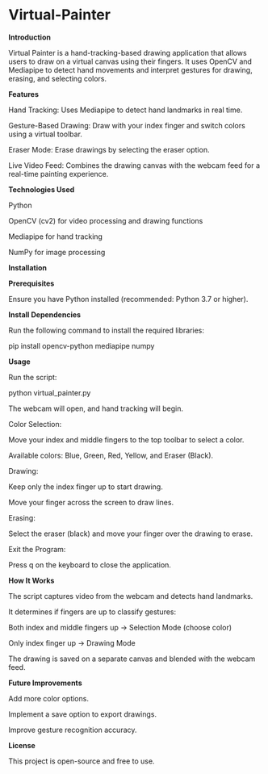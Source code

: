 # Virtual-Painter

**Introduction**

Virtual Painter is a hand-tracking-based drawing application that allows users to draw on a virtual canvas using their fingers. It uses OpenCV and Mediapipe to detect hand movements and interpret gestures for drawing, erasing, and selecting colors.

**Features**

Hand Tracking: Uses Mediapipe to detect hand landmarks in real time.

Gesture-Based Drawing: Draw with your index finger and switch colors using a virtual toolbar.

Eraser Mode: Erase drawings by selecting the eraser option.

Live Video Feed: Combines the drawing canvas with the webcam feed for a real-time painting experience.

**Technologies Used**

Python

OpenCV (cv2) for video processing and drawing functions

Mediapipe for hand tracking

NumPy for image processing

**Installation**

**Prerequisites**

Ensure you have Python installed (recommended: Python 3.7 or higher).

**Install Dependencies**

Run the following command to install the required libraries:

pip install opencv-python mediapipe numpy

**Usage**

Run the script:

python virtual_painter.py

The webcam will open, and hand tracking will begin.

Color Selection:

Move your index and middle fingers to the top toolbar to select a color.

Available colors: Blue, Green, Red, Yellow, and Eraser (Black).

Drawing:

Keep only the index finger up to start drawing.

Move your finger across the screen to draw lines.

Erasing:

Select the eraser (black) and move your finger over the drawing to erase.

Exit the Program:

Press q on the keyboard to close the application.

**How It Works**

The script captures video from the webcam and detects hand landmarks.

It determines if fingers are up to classify gestures:

Both index and middle fingers up → Selection Mode (choose color)

Only index finger up → Drawing Mode

The drawing is saved on a separate canvas and blended with the webcam feed.

**Future Improvements**

Add more color options.

Implement a save option to export drawings.

Improve gesture recognition accuracy.

**License**

This project is open-source and free to use.
